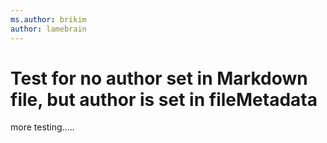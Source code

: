 ```yaml
---
ms.author: brikim
author: lamebrain
---
```

# Test for no author set in Markdown file, but author is set in fileMetadata

more testing.....
